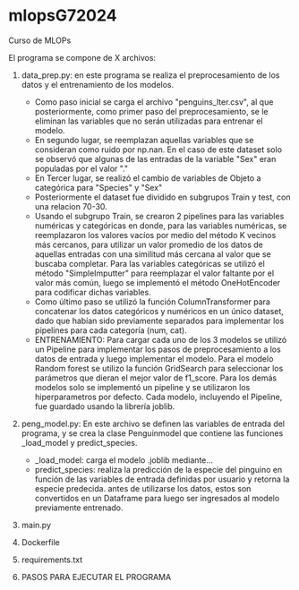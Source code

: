 # mlopsG72024
Curso de MLOPs

El programa se compone de X archivos:

1. data_prep.py: en este programa se realiza el preprocesamiento de los datos y el entrenamiento de los modelos.
     -   Como paso inicial se carga el archivo "penguins_lter.csv", al que posteriormente, como primer paso del preprocesamiento, se le eliminan las variables que no serán utilizadas para entrenar el modelo.
     -   En segundo lugar, se reemplazan aquellas variables que se consideran como ruido por np.nan. En el caso de este dataset solo se observó que  algunas de las entradas de la variable "Sex" eran populadas por el valor "."
     -   En Tercer lugar, se realizó el cambio de variables de Objeto a categórica para "Species" y "Sex"
     -   Posteriormente el dataset fue dividido en subgrupos Train y test, con una relacion 70-30.
     -   Usando el subgrupo Train, se crearon 2 pipelines para las variables numéricas y categóricas en donde, para las variables numéricas, se reemplazaron los valores vacíos por medio del método K vecinos más cercanos, para utilizar un valor promedio de los datos de aquellas entradas con una similitud más cercana al valor que se buscaba completar. Para las variables categóricas se utilizó el método "SimpleImputter" para reemplazar el valor faltante por el valor más común, luego se implementó el método OneHotEncoder para codificar dichas variables.
     -   Como último paso se utilizó la función ColumnTransformer para concatenar los datos categóricos y numéricos en un único dataset, dado que habían sido previamente separados para implementar los pipelines para cada categoría (num, cat).
     -   ENTRENAMIENTO: Para cargar cada uno de los 3 modelos se utilizó un Pipeline para implementar los pasos de preprocesamiento a los datos de entrada y luego implementar el modelo. Para el modelo Random forest se utilizo la función GridSearch para seleccionar los parámetros que dieran el mejor valor de f1_score. Para los demás modelos solo se implementó un pipeline y se utilizaron los hiperparametros por defecto. Cada modelo, incluyendo el Pipeline, fue guardado usando la librería joblib.

2. peng_model.py: En este archivo se definen las variables de entrada del programa, y se crea la clase Penguinmodel que contiene las funciones _load_model y predict_species.
     - _load_model: carga el modelo .joblib mediante...
     - predict_species: realiza la predicción de la especie del pinguino en función de las variables de entrada definidas por usuario y retorna la especie predecida. antes de utilizarse los datos, estos son convertidos en un Dataframe para luego ser ingresados al modelo previamente entrenado.

3. main.py
4. Dockerfile
5. requirements.txt
6. PASOS PARA EJECUTAR EL PROGRAMA
   
